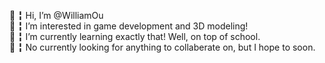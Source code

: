 👋 ╏ Hi, I’m @WilliamOu                                                    
🍻 ╏ I’m interested in game development and 3D modeling!                      
🌺 ╏ I’m currently learning exactly that! Well, on top of school.             
💞️ ╏ No currently looking for anything to collaberate on, but I hope to soon. 

<!---
ShimadaCat/ShimadaCat is a ✨ special ✨ repository because its `README.md` (this file) appears on your GitHub profile.
You can click the Preview link to take a look at your changes.
--->
